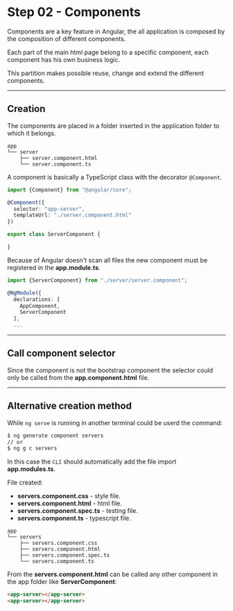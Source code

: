 # Step 02 - Components

Components are a key feature in Angular, the all application is composed by the composition of different components.

Each part of the main html page belong to a specific component, each component has his own business logic.

This partition makes possible reuse, change and extend the different components.

---

## Creation

The components are placed in a folder inserted in the application  folder to which it belongs.

```
app
└── server
    ├── server.component.html
    └── server.component.ts
```

A component is basically a TypeScript class with the decorator `@Component`.

```typescript
import {Component} from "@angular/core";

@Component({
  selector: "app-server",
  templateUrl: "./server.component.html"
})

export class ServerComponent {

}

```

Because of Angular doesn't scan all files the new component must be registered in the **app.module.ts**.

```typescript
import {ServerComponent} from "./server/server.component";

@NgModule({
  declarations: [
    AppComponent,
    ServerComponent
  ],
  ...
```
---

## Call component selector

Since the component is not the bootstrap component the selector **<app-server></app-server>** could only be called from the **app.component.html** file.

---

## Alternative creation method

While `ng serve` is running in another terminal could be userd the command:

```bash
$ ng generate component servers
// or 
$ ng g c servers
```

In this case the `CLI` should automatically add the file import **app.modules.ts**.

File created:
- **servers.component.css** - style file.
- **servers.component.html** - html file.
- **servers.component.spec.ts** - testing file.
- **servers.component.ts** - typescript file.

```
app
└── servers
    ├── servers.component.css
    ├── servers.component.html
    ├── servers.component.spec.ts
    └── servers.component.ts

```

From the **servers.component.html** can be called any other component in the app folder like **ServerComponent**:
```html
<app-server></app-server>
<app-server></app-server>
```

